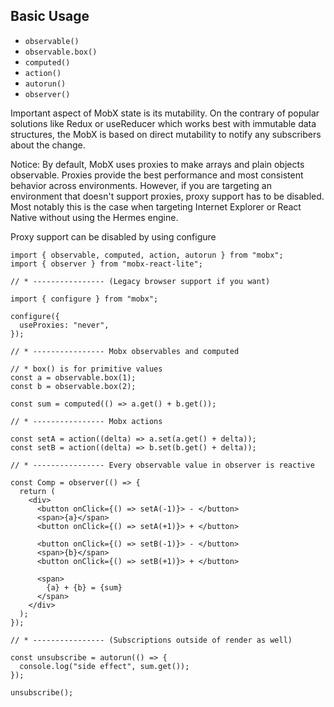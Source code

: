 ## Basic Usage

- `observable()`
- `observable.box()`
- `computed()`
- `action()`
- `autorun()`
- `observer()`

Important aspect of MobX state is its mutability. On the contrary of popular solutions like Redux or useReducer which works best with immutable data structures, the MobX is based on direct mutability to notify any subscribers about the change.

Notice: By default, MobX uses proxies to make arrays and plain objects observable. Proxies provide the best performance and most consistent behavior across environments. However, if you are targeting an environment that doesn't support proxies, proxy support has to be disabled. Most notably this is the case when targeting Internet Explorer or React Native without using the Hermes engine.

Proxy support can be disabled by using configure

```tsx
import { observable, computed, action, autorun } from "mobx";
import { observer } from "mobx-react-lite";

// * ---------------- (Legacy browser support if you want)

import { configure } from "mobx";

configure({
  useProxies: "never",
});

// * ---------------- Mobx observables and computed

// * box() is for primitive values
const a = observable.box(1);
const b = observable.box(2);

const sum = computed(() => a.get() + b.get());

// * ---------------- Mobx actions

const setA = action((delta) => a.set(a.get() + delta));
const setB = action((delta) => b.set(b.get() + delta));

// * ---------------- Every observable value in observer is reactive

const Comp = observer(() => {
  return (
    <div>
      <button onClick={() => setA(-1)}> - </button>
      <span>{a}</span>
      <button onClick={() => setA(+1)}> + </button>

      <button onClick={() => setB(-1)}> - </button>
      <span>{b}</span>
      <button onClick={() => setB(+1)}> + </button>

      <span>
        {a} + {b} = {sum}
      </span>
    </div>
  );
});

// * ---------------- (Subscriptions outside of render as well)

const unsubscribe = autorun(() => {
  console.log("side effect", sum.get());
});

unsubscribe();
```
